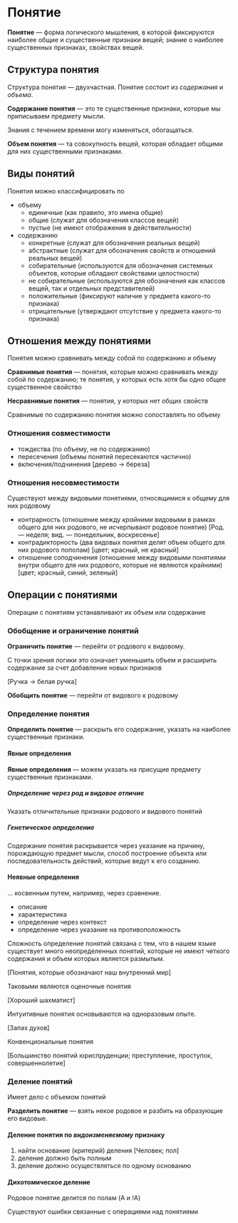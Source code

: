 # Понятие

**Понятие** — форма логического мышления, в которой фиксируются наиболее общие и существенные признаки вещей; знание о наиболее существенных признаках, свойствах вещей.

## Структура понятия

Структура понятия — двухчастная. Понятие состоит из _содержания_ и _объема_.

**Содержание понятия** — это те существенные признаки, которые мы приписываем предмету мысли.

Знания с течением времени могу изменяться, обогащаться.

**Объем понятия** — та совокупность вещей, которая обладает общими для них существенными признаками.

## Виды понятий

Понятия можно классифицировать по
- объему
  - единичные (как правило, это имена общие)
  - общие (служат для обозначения классов вещей)
  - пустые (не имеют отображения в действительности)
- содержанию
  - конкретные (служат для обозначения реальных вещей)
  - абстрактные (служат для обозначения свойств и отношений реальных вещей)
  - собирательные (используются для обозначения системных объектов, которые обладают свойствами целостности)
  - не собирательные (используются для обозначения как классов вещей, так и отдельных представителей)
  - положительные (фиксируют наличие у предмета какого-то признака)
  - отрицательные (утверждают отсутствие у предмета какого-то признака)

## Отношения между понятиями

Понятия можно сравнивать между собой по содержанию и объему

**Сравнимые понятия** — понятия, которые можно сравнивать между собой по содержанию; те понятия, у которых есть хотя бы одно общее существенное свойство

**Несравнимые понятия** — понятия, у которых нет общих свойств

Сравнимые по содержанию понятия можно сопоставлять по объему

### Отношения совместимости

- тождества (по объему, не по содержанию)
- пересечения (объемы понятий пересекаются частично)
- включения/подчинения [дерево -> береза]

### Отношения несовместимости

Существуют между видовыми понятиями, относящимися к общему для них родовому

- контрарность (отношение между _крайними_ видовыми в рамках общего для них родового, не исчерпывают родовое понятие) [Род. — неделя; вид. — понедельник, воскресенье]
- контрадикторность (два видовых понятия делят объем общего для них родового пополам) [цвет; красный, не красный]
- отношение соподчинения (отношение между видовыми понятиями внутри общего для них родового, которые не являются крайними) [цвет; красный, синий, зеленый]

## Операции с понятиями

Операции с понятиям устанавливают их объем или содержание

### Обобщение и ограничение понятий

**Ограничить понятие** — перейти от родового к видовому.

С точки зрения логики это означает уменьшить объем и расширить содержание за счет добавление новых признаков

[Ручка -> белая ручка]

**Обобщить понятие** — перейти от видового к родовому

### Определение понятия

**Определить понятие** — раскрыть его содержание, указать на наиболее существенные признаки.

#### Явные определения

**Явные определения** — можем указать на присущие предмету существенные признаками.

##### Определение через род и видовое отличие

Указать отличительные признаки родового и видового понятий

##### Генетическое определение

Содержание понятия раскрывается через указание на причину, порождающую предмет мысли, способ построение объекта или последовательность действий, которые ведут к его созданию.

#### Неявные определения

... косвенным путем, например, через сравнение.

- описание
- характеристика
- определение через контекст
- определение через указание на противоположность

Сложность определение понятий связана с тем, что в нашем языке существует много неопределенных понятий, которые не имеют четкого содержания и объем которых является размытым.

[Понятия, которые обозначают наш внутренний мир]

Таковыми являются оценочные понятия

[Хороший шахматист]

Интуитивные понятия основываются на одноразовым опыте.

[Запах духов]

Конвенциональные понятия

[Большинство понятий юриспруденции; преступление, проступок, совершеннолетие]

### Деление понятий

Имеет дело с объемом понятий

**Разделить понятие** — взять некое родовое и разбить на образующие его видовые.

#### Деление понятия по _видоизменяемому_ признаку

1. найти основание (критерий) деления [Человек; пол]
2. деление должно быть полным
3. деление должно осуществляться по одному основанию

#### Дихотомическое деление

Родовое понятие делится по полам (A и !A)

Существуют ошибки связанные с операциями над понятиями

